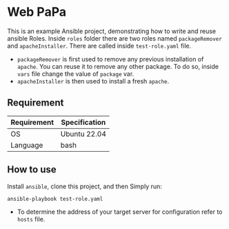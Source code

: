 # Web PaPa

This is an example Ansible project, demonstrating how to write and reuse ansible Roles.
Inside `roles` folder there are two roles named `packageRemover` and `apacheInstaller`. There are called inside `test-role.yaml` file.
- `packageRemover` is first used to remove any previous installation of `apache`. You can reuse it to remove any other package. To do so, inside `vars` file change the value of `package` var.
- `apacheInstaller` is then used to install a fresh `apache`. 
## Requirement

Requirement         | Specification
------------------- | ----------------------
OS                  | Ubuntu 22.04
Language            | bash


## How to use

Install `ansible`, clone this project, and then Simply run:

```bash
ansible-playbook test-role.yaml
```
- To determine the address of your target server for configuration refer to `hosts` file. 
